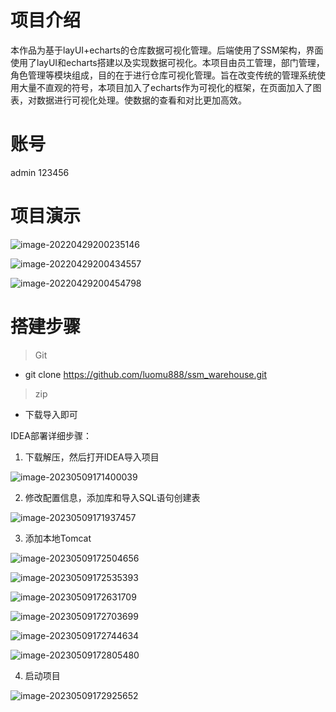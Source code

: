 # 项目介绍

​		本作品为基于layUI+echarts的仓库数据可视化管理。后端使用了SSM架构，界面使用了layUI和echarts搭建以及实现数据可视化。本项目由员工管理，部门管理，角色管理等模块组成，目的在于进行仓库可视化管理。旨在改变传统的管理系统使用大量不直观的符号，本项目加入了echarts作为可视化的框架，在页面加入了图表，对数据进行可视化处理。使数据的查看和对比更加高效。

# 账号

admin 123456

# 项目演示

![image-20220429200235146](https://cdn.jsdelivr.net/gh/luomu888/cloudimg@master/img/image-20220429200235146.png)

![image-20220429200434557](https://cdn.jsdelivr.net/gh/luomu888/cloudimg@master/img/image-20220429200434557.png)

![image-20220429200454798](https://cdn.jsdelivr.net/gh/luomu888/cloudimg@master/img/image-20220429200454798.png)

# 搭建步骤

> Git

- git clone  https://github.com/luomu888/ssm_warehouse.git

> zip

- 下载导入即可

IDEA部署详细步骤：

1. 下载解压，然后打开IDEA导入项目

![image-20230509171400039](https://cdn.jsdelivr.net/gh/luomu888/cloudimg@master/img2/image-20230509171400039.png)

2. 修改配置信息，添加库和导入SQL语句创建表

![image-20230509171937457](https://cdn.jsdelivr.net/gh/luomu888/cloudimg@master/img2/image-20230509171937457.png)

3. 添加本地Tomcat

![image-20230509172504656](https://cdn.jsdelivr.net/gh/luomu888/cloudimg@master/img2/image-20230509172504656.png)

![image-20230509172535393](https://cdn.jsdelivr.net/gh/luomu888/cloudimg@master/img2/image-20230509172535393.png)

![image-20230509172631709](https://cdn.jsdelivr.net/gh/luomu888/cloudimg@master/img2/image-20230509172631709.png)

![image-20230509172703699](https://cdn.jsdelivr.net/gh/luomu888/cloudimg@master/img2/image-20230509172703699.png)

![image-20230509172744634](https://cdn.jsdelivr.net/gh/luomu888/cloudimg@master/img2/image-20230509172744634.png)

![image-20230509172805480](https://cdn.jsdelivr.net/gh/luomu888/cloudimg@master/img2/image-20230509172805480.png)

4. 启动项目

![image-20230509172925652](https://cdn.jsdelivr.net/gh/luomu888/cloudimg@master/img2/image-20230509172925652.png)



















